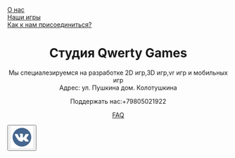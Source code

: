 <!DOCTYPE html>
<html lang="ru">
<head>
    <meta charset="UTF-8">
    <title>Title</title>
    <link rel="stylesheet" href="data.css">
</head>
<body>
 <div class=menu>
        <div class=menu-element><a href="aboutUs.html">О нас</a></div>
        <div class=menu-element><a href="ourGames.html">Наши игры</a></div>
        <div class=menu-element><a href="howToFolowUs.html">Как к нам присоединиться?</a></div>
        </div>
 <h1 align ="center">Студия Qwerty Games</h1>
 <div class="logo"></div>
 <p align ="center">Мы специалезируемся на разработке 2D игр,3D игр,vr игр и мобильных игр<br>
 Адрес: ул. Пушкина дом. Колотушкина<p>
<p align ="center">Поддержать нас:+79805021922<p>
<p align="center"><a href="FAQ.html">FAQ</a></p>
 <div id="headerS">
  <div id="header-content"><a href="https://vk.com/public218998355"><button><img src="images/vk.png"></button></a></div>
</div>
</body>
</html>
